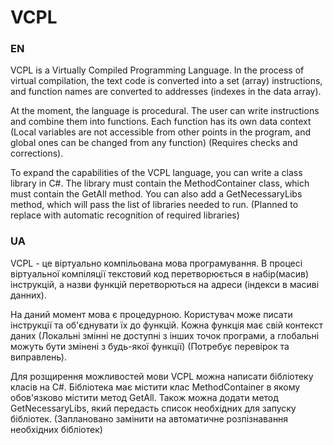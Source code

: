 # VCPL
<h3>EN</h3>
<p>
VCPL is a Virtually Compiled Programming Language.
In the process of virtual compilation, the text code is converted into a set (array)
instructions, and function names are converted to addresses (indexes in the data array).
</p>
<p>
At the moment, the language is procedural. The user can write instructions and combine them into functions.
Each function has its own data context
(Local variables are not accessible from other points in the program,
and global ones can be changed from any function)
(Requires checks and corrections).
</p>
<p>
To expand the capabilities of the VCPL language, you can write a class library in C#.
The library must contain the MethodContainer class, which must contain the GetAll method.
You can also add a GetNecessaryLibs method,
which will pass the list of libraries needed to run.
(Planned to replace with automatic recognition of required libraries)
</p>


<h3>UA</h3>
<p>
VCPL - це віртуально компільована мова програмування. 
В процесі віртуальної компіляції текстовий код перетворюється в набір(масив)
інструкцій, а назви функцій перетворються на адреси (індекси в масиві данних).
</p>
<p>
На даний момент мова є процедурною. Користувач може писати інструкції та об'єднувати їх до функцій.
Кожна функція має свій контекст даних 
(Локальні змінні не доступні з інших точок програми, 
а глобальні можуть бути змінені з будь-якої функції)
(Потребує перевірок та виправлень).
</p>
<p>
Для розщирення можливостей мови VCPL можна написати бібліотеку класів на C#. 
Бібліотека має містити клас MethodContainer в якому обов'язково містити метод GetAll.
Також можна додати метод GetNecessaryLibs, 
який передасть список необхідних для запуску бібліотек. 
(Заплановано замінити на автоматичне розпізнавання необхідних бібліотек)
</p>
